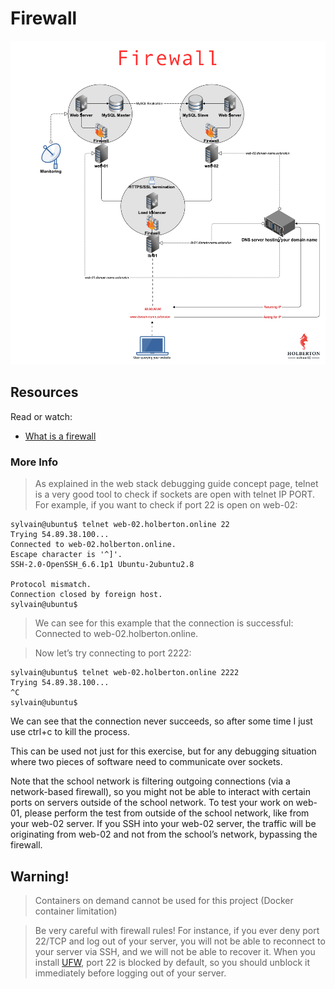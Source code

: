 # Firewall
<img src = "./V1HjQ1Y.png"/>

## Resources
Read or watch:
- [What is a firewall](https://alx-intranet.hbtn.io/rltoken/vjB4LyHRdtEImzZcuD89ZQ)

### More Info
> As explained in the web stack debugging guide concept page, telnet is a very good tool to check if sockets are open with telnet IP PORT. For example, if you want to check if port 22 is open on web-02:
```
sylvain@ubuntu$ telnet web-02.holberton.online 22
Trying 54.89.38.100...
Connected to web-02.holberton.online.
Escape character is '^]'.
SSH-2.0-OpenSSH_6.6.1p1 Ubuntu-2ubuntu2.8

Protocol mismatch.
Connection closed by foreign host.
sylvain@ubuntu$
```

> We can see for this example that the connection is successful: Connected to web-02.holberton.online.

> Now let’s try connecting to port 2222:

```
sylvain@ubuntu$ telnet web-02.holberton.online 2222
Trying 54.89.38.100...
^C
sylvain@ubuntu$
```

We can see that the connection never succeeds, so after some time I just use ctrl+c to kill the process.

This can be used not just for this exercise, but for any debugging situation where two pieces of software need to communicate over sockets.

Note that the school network is filtering outgoing connections (via a network-based firewall), so you might not be able to interact with certain ports on servers outside of the school network. To test your work on web-01, please perform the test from outside of the school network, like from your web-02 server. If you SSH into your web-02 server, the traffic will be originating from web-02 and not from the school’s network, bypassing the firewall.

## Warning!

> Containers on demand cannot be used for this project (Docker container limitation)

> Be very careful with firewall rules! For instance, if you ever deny port 22/TCP and log out of your server, you will not be able to reconnect to your server via SSH, and we will not be able to recover it. When you install [UFW](https://www.digitalocean.com/community/tutorials/how-to-set-up-a-firewall-with-ufw-on-ubuntu-20-04), port 22 is blocked by default, so you should unblock it immediately before logging out of your server.